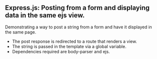 ## Express.js: Posting from a form and displaying data in the same ejs view.

Demonstrating a way to post  a string from a form and have it displayed in the same page.
* The post response is redirected to a route that renders a view.
* The string is passed in the template via a global variable.
* Dependencies required are body-parser and ejs.
